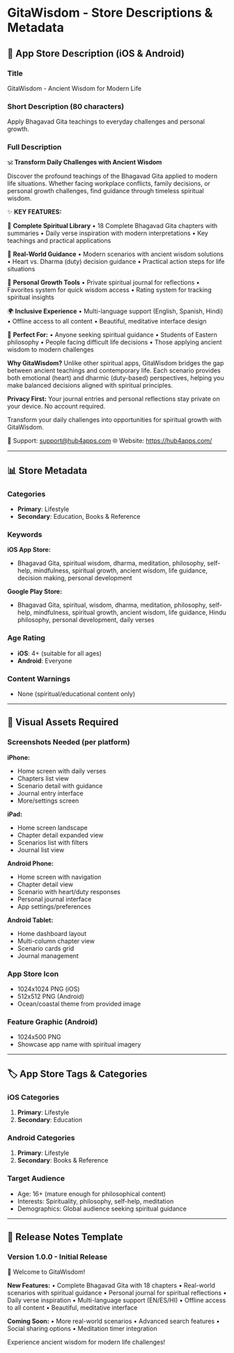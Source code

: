 # GitaWisdom - Store Descriptions & Metadata

## 📱 App Store Description (iOS & Android)

### Title
GitaWisdom - Ancient Wisdom for Modern Life

### Short Description (80 characters)
Apply Bhagavad Gita teachings to everyday challenges and personal growth.

### Full Description

🕉️ **Transform Daily Challenges with Ancient Wisdom**

Discover the profound teachings of the Bhagavad Gita applied to modern life situations. Whether facing workplace conflicts, family decisions, or personal growth challenges, find guidance through timeless spiritual wisdom.

✨ **KEY FEATURES:**

📖 **Complete Spiritual Library**
• 18 Complete Bhagavad Gita chapters with summaries
• Daily verse inspiration with modern interpretations
• Key teachings and practical applications

🎯 **Real-World Guidance**
• Modern scenarios with ancient wisdom solutions
• Heart vs. Dharma (duty) decision guidance
• Practical action steps for life situations

📝 **Personal Growth Tools**
• Private spiritual journal for reflections
• Favorites system for quick wisdom access
• Rating system for tracking spiritual insights

🌍 **Inclusive Experience**
• Multi-language support (English, Spanish, Hindi)
• Offline access to all content
• Beautiful, meditative interface design

🧘 **Perfect For:**
• Anyone seeking spiritual guidance
• Students of Eastern philosophy
• People facing difficult life decisions
• Those applying ancient wisdom to modern challenges

**Why GitaWisdom?**
Unlike other spiritual apps, GitaWisdom bridges the gap between ancient teachings and contemporary life. Each scenario provides both emotional (heart) and dharmic (duty-based) perspectives, helping you make balanced decisions aligned with spiritual principles.

**Privacy First:** Your journal entries and personal reflections stay private on your device. No account required.

Transform your daily challenges into opportunities for spiritual growth with GitaWisdom.

📧 Support: support@hub4apps.com
🌐 Website: https://hub4apps.com/

---

## 📊 Store Metadata

### Categories
- **Primary**: Lifestyle
- **Secondary**: Education, Books & Reference

### Keywords
**iOS App Store:**
- Bhagavad Gita, spiritual wisdom, dharma, meditation, philosophy, self-help, mindfulness, spiritual growth, ancient wisdom, life guidance, decision making, personal development

**Google Play Store:**
- Bhagavad Gita, spiritual, wisdom, dharma, meditation, philosophy, self-help, mindfulness, spiritual growth, ancient wisdom, life guidance, Hindu philosophy, personal development, daily verses

### Age Rating
- **iOS**: 4+ (suitable for all ages)
- **Android**: Everyone

### Content Warnings
- None (spiritual/educational content only)

---

## 🎨 Visual Assets Required

### Screenshots Needed (per platform)
**iPhone:**
- Home screen with daily verses
- Chapters list view
- Scenario detail with guidance
- Journal entry interface
- More/settings screen

**iPad:**
- Home screen landscape
- Chapter detail expanded view
- Scenarios list with filters
- Journal list view

**Android Phone:**
- Home screen with navigation
- Chapter detail view
- Scenario with heart/duty responses
- Personal journal interface
- App settings/preferences

**Android Tablet:**
- Home dashboard layout
- Multi-column chapter view
- Scenario cards grid
- Journal management

### App Store Icon
- 1024x1024 PNG (iOS)
- 512x512 PNG (Android)
- Ocean/coastal theme from provided image

### Feature Graphic (Android)
- 1024x500 PNG
- Showcase app name with spiritual imagery

---

## 🏷️ App Store Tags & Categories

### iOS Categories
1. **Primary**: Lifestyle
2. **Secondary**: Education

### Android Categories
1. **Primary**: Lifestyle
2. **Secondary**: Books & Reference

### Target Audience
- Age: 16+ (mature enough for philosophical content)
- Interests: Spirituality, philosophy, self-help, meditation
- Demographics: Global audience seeking spiritual guidance

---

## 📝 Release Notes Template

### Version 1.0.0 - Initial Release
🎉 Welcome to GitaWisdom!

**New Features:**
• Complete Bhagavad Gita with 18 chapters
• Real-world scenarios with spiritual guidance
• Personal journal for spiritual reflections
• Daily verse inspiration
• Multi-language support (EN/ES/HI)
• Offline access to all content
• Beautiful, meditative interface

**Coming Soon:**
• More real-world scenarios
• Advanced search features
• Social sharing options
• Meditation timer integration

Experience ancient wisdom for modern life challenges!